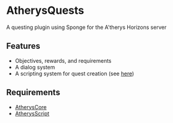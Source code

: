 # AtherysQuests
A questing plugin using Sponge for the A'therys Horizons server

## Features
* Objectives, rewards, and requirements
* A dialog system
* A scripting system for quest creation (see [here](https://atherys.com/docs/quests))

## Requirements
* [AtherysCore](https://github.com/Atherys-Horizons/AtherysCore)
* [AtherysScript](https://github.com/Atherys-Horizons/AtherysScript)
